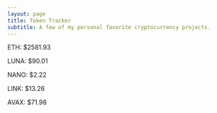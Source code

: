 ```yaml
---
layout: page
title: Token Tracker
subtitle: A few of my personal favorite cryptocurrency projects.
---
```


<!--BEGINCRYPTOINPUT-->
ETH: $2581.93

LUNA: $90.01

NANO: $2.22

LINK: $13.26

AVAX: $71.98

<!--ENDCRYPTOINPUT-->
